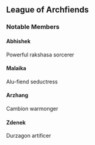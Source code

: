 ## League of Archfiends

### Notable Members

#### Abhishek

Powerful rakshasa sorcerer

#### Malaika

Alu-fiend seductress

#### Arzhang

Cambion warmonger

#### Zdenek

Durzagon artificer
